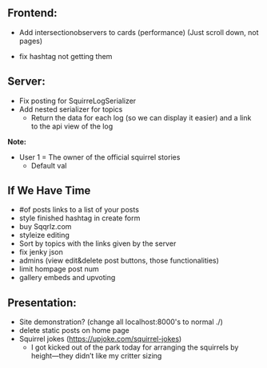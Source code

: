 ## **Frontend:**

-   Add intersectionobservers to cards (performance) (Just scroll down, not pages)

-   fix hashtag not getting them

## **Server:**

-   Fix posting for SquirreLogSerializer
-   Add nested serializer for topics
    - Return the data for each log (so we can display it easier) and a link to the api view of the log

**Note:**

-   User 1 = The owner of the official squirrel stories
    -   Default val

## **If We Have Time**

-   #of posts links to a list of your posts
-   style finished hashtag in create form
-   buy Sqqrlz.com
-   styleize editing
-   Sort by topics with the links given by the server
-   fix jenky json
-   admins (view edit&delete post buttons, those functionalities)
-   limit hompage post num
-   gallery embeds and upvoting

## **Presentation:**

-   Site demonstration? (change all localhost:8000's to normal ./)
-   delete static posts on home page
-   Squirrel jokes (https://upjoke.com/squirrel-jokes)
    -   I got kicked out of the park today for arranging the squirrels by height—they didn’t like my critter sizing
